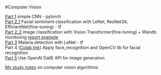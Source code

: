 #Computer Vision

[Part 1](https://github.com/daywatch/Python/blob/main/computer_vision/P1_MNIST_CNN_exercise_pytorch.ipynb) simple CNN - pytorch \
[Part 2_1](https://github.com/daywatch/Python/blob/main/computer_vision/P2_1_CNNs_on_face_sentiment_classification.ipynb) Facial sentiment classification with LeNet, ResNet34, EfficientNet(fine-tuning) - tf\
[Part 2_2](https://github.com/daywatch/Python/blob/main/computer_vision/P2_2_ViT_and_wandb_on_face_sentiment_classification.ipynb) image classification with Vision Transformer(fine-tuning) + Wandb monitoring [report example](https://drive.google.com/file/d/1npQFK6JWQHJD1RvJ6RSQaF1lw6EnKlpi/view?usp=sharing)\
[Part 3](https://github.com/daywatch/Python/blob/main/computer_vision/P3_tensorflow_CNN_LeNet_malaria_detection.ipynb) Malaria detection with LeNet - tf \
Part 4 ([Colab link](https://colab.research.google.com/drive/1lsM5eD5wpFE0pmQD2w9ZFvLmJ0MqoDrO?usp=sharing)) Apply face_recognition and OpenCV lib for facial recognition \
[Part 5](https://github.com/daywatch/Python/blob/main/computer_vision/P5_DallE_basic.py) Use OpenAI DallE API for image generation

[My study notes](https://docs.google.com/document/d/1rGyG1TXQBkz_xL4KnCnRgE_W9u_Xpqkco7YHwL2MB0I/edit?usp=sharing)
on computer vision algorithms